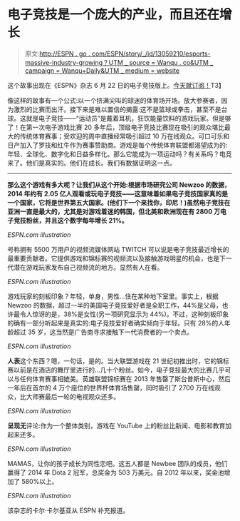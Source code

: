 # 电子竞技是一个庞大的产业，而且还在增长

> 原文:[http://ESPN . go . com/ESPN/story/_/id/13059210/esports-massive-industry-growing？UTM _ source = Wanqu . co&UTM _ campaign = Wanqu+Daily&UTM _ medium = website](http://espn.go.com/espn/story/_/id/13059210/esports-massive-industry-growing?utm_source=wanqu.co&utm_campaign=Wanqu+Daily&utm_medium=website)

这个故事出现在《ESPN》杂志 6 月 22 日的电子竞技版上。[今天就订阅！](https://w1.buysub.com/pubs/ES/ESN/AR_SplitTest.jsp?cds_mag_code=ESN&addata=2012_MAGNB_COM_ART_SUB_TXT)T3】

像这样的故事有一个公式:以一个挤满尖叫的球迷的体育场开场。放大参赛者，因为激烈的比赛而出汗。接下来是难以置信的揭露:这不是篮球或拳击，甚至不是台球。这就是电子竞技——“运动员”是戴着耳机，狂饮能量饮料的游戏玩家。但是够了！在第一次电子游戏比赛 20 多年后，顶级电子竞技比赛现在吸引的观众堪比最大的传统体育赛事；受欢迎的周中直播经常吸引超过 10 万在线观众。可口可乐和日产加入了罗技和红牛作为赛事赞助商。游戏是每个传统体育联盟都渴望成为的:年轻、全球化、数字化和日益多样化。那么它能成为一项运动吗？有关系吗？电竞来了。他们是真实的。他们在成长。我们有数据证明这一点。

* * *

**那么这个游戏有多大呢？让我们从这个开始:根据市场研究公司 Newzoo 的数据，2014 年约有 2.05 亿人观看或玩电子竞技——这意味着如果电子竞技国家真的是一个国家，它将是世界第五大国家。(他们下一个来找你，印尼！)虽然电子竞技在亚洲一直是最大的，尤其是对游戏着迷的韩国，但北美和欧洲现在有 2800 万电子竞技粉丝，并且这个数字每年增长 21%。**

<aside class="inline inline-photo full">

<picture><source data-srcset="https://a1.espncdn.com/combiner/i?img=%2Fphoto%2F2015%2F0610%2FGaming1.png&amp;w=570&amp;format=jpg, https://a1.espncdn.com/combiner/i?img=%2Fphoto%2F2015%2F0610%2FGaming1.png&amp;w=1140&amp;cquality=40&amp;format=jpg 2x" media="(min-width: 376px)"><source data-srcset="https://a1.espncdn.com/combiner/i?img=%2Fphoto%2F2015%2F0610%2FGaming1.png&amp;w=375, https://a1.espncdn.com/combiner/i?img=%2Fphoto%2F2015%2F0610%2FGaming1.png&amp;w=750&amp;cquality=40&amp;format=jpg 2x" media="(max-width: 375px)"></picture>

<cite>ESPN.com illustration</cite>



</aside>

号称拥有 5500 万用户的视频流媒体网站 TWITCH 可以说是电子竞技最近增长的最重要贡献者。它提供游戏和锦标赛的视频流以及接触游戏明星的机会，也是下一代潜在游戏玩家发布自己视频流的地方。显然有人在看。

<aside class="inline inline-photo full">

<picture><source data-srcset="https://a4.espncdn.com/combiner/i?img=%2Fphoto%2F2015%2F0610%2FGaming4.png&amp;w=570&amp;format=jpg, https://a4.espncdn.com/combiner/i?img=%2Fphoto%2F2015%2F0610%2FGaming4.png&amp;w=1140&amp;cquality=40&amp;format=jpg 2x" media="(min-width: 376px)"><source data-srcset="https://a4.espncdn.com/combiner/i?img=%2Fphoto%2F2015%2F0610%2FGaming4.png&amp;w=375, https://a4.espncdn.com/combiner/i?img=%2Fphoto%2F2015%2F0610%2FGaming4.png&amp;w=750&amp;cquality=40&amp;format=jpg 2x" media="(max-width: 375px)"></picture>

<cite>ESPN.com illustration</cite>



</aside>

游戏玩家的刻板印象？年轻，单身，男性...住在某种地下室里。事实上，根据 Newzoo 的数据，超过一半的美国电子竞技爱好者是全职工作，44%是父母，也许最令人惊讶的是，38%是女性(另一项研究显示为 44%)。不过，这种刻板印象的确有一部分听起来是真实的:电子竞技爱好者确实倾向于年轻。只有 28%的人年龄超过 35 岁，这当然是广告商寻求接触下一代消费者的一个卖点。

<aside class="inline inline-photo full">

<picture><source data-srcset="https://a.espncdn.com/combiner/i?img=%2Fphoto%2F2015%2F0610%2FGaming5.png&amp;w=570&amp;format=jpg, https://a.espncdn.com/combiner/i?img=%2Fphoto%2F2015%2F0610%2FGaming5.png&amp;w=1140&amp;cquality=40&amp;format=jpg 2x" media="(min-width: 376px)"><source data-srcset="https://a.espncdn.com/combiner/i?img=%2Fphoto%2F2015%2F0610%2FGaming5.png&amp;w=375, https://a.espncdn.com/combiner/i?img=%2Fphoto%2F2015%2F0610%2FGaming5.png&amp;w=750&amp;cquality=40&amp;format=jpg 2x" media="(max-width: 375px)"></picture>

<cite>ESPN.com illustration</cite>



</aside>

**人表**这个东西？嗯，一句话，是的。当大联盟游戏在 21 世纪初推出时，它的锦标赛以前是在酒店的舞厅里进行的...几十个粉丝。如今，电子竞技最大的比赛几乎可以与任何体育赛事相媲美。英雄联盟锦标赛在 2013 年售罄了斯台普斯中心，然后一年后在首尔的 4 万个座位的世界杯体育场售罄，同时吸引了 2700 万在线观众，比大师赛最后一轮的电视观众还多。

<aside class="inline inline-photo full">

<picture><source data-srcset="https://a2.espncdn.com/combiner/i?img=%2Fphoto%2F2015%2F0610%2FGaming2.png&amp;w=570&amp;format=jpg, https://a2.espncdn.com/combiner/i?img=%2Fphoto%2F2015%2F0610%2FGaming2.png&amp;w=1140&amp;cquality=40&amp;format=jpg 2x" media="(min-width: 376px)"><source data-srcset="https://a2.espncdn.com/combiner/i?img=%2Fphoto%2F2015%2F0610%2FGaming2.png&amp;w=375, https://a2.espncdn.com/combiner/i?img=%2Fphoto%2F2015%2F0610%2FGaming2.png&amp;w=750&amp;cquality=40&amp;format=jpg 2x" media="(max-width: 375px)"></picture>

<cite>ESPN.com illustration</cite>



</aside>

**呈现无**评论:作为一个整体类别，游戏在 YouTube 上的粉丝比新闻、电影和教育加起来还多。

<aside class="inline inline-photo full">

<picture><source data-srcset="https://a1.espncdn.com/combiner/i?img=%2Fphoto%2F2015%2F0610%2FGaming6.png&amp;w=570&amp;format=jpg, https://a1.espncdn.com/combiner/i?img=%2Fphoto%2F2015%2F0610%2FGaming6.png&amp;w=1140&amp;cquality=40&amp;format=jpg 2x" media="(min-width: 376px)"><source data-srcset="https://a1.espncdn.com/combiner/i?img=%2Fphoto%2F2015%2F0610%2FGaming6.png&amp;w=375, https://a1.espncdn.com/combiner/i?img=%2Fphoto%2F2015%2F0610%2FGaming6.png&amp;w=750&amp;cquality=40&amp;format=jpg 2x" media="(max-width: 375px)"></picture>

<cite>ESPN.com illustration</cite>



</aside>

MAMAS，让你的孩子成长为同性恋吧。这五人都是 Newbee 团队的成员，他们赢得了 2014 年 Dota 2 冠军，总奖金为 503 万美元。自 2012 年以来，奖金池增加了 580%以上。

<aside class="inline inline-photo full">

<picture><source data-srcset="https://a3.espncdn.com/combiner/i?img=%2Fphoto%2F2015%2F0610%2FGaming3.png&amp;w=570&amp;format=jpg, https://a3.espncdn.com/combiner/i?img=%2Fphoto%2F2015%2F0610%2FGaming3.png&amp;w=1140&amp;cquality=40&amp;format=jpg 2x" media="(min-width: 376px)"><source data-srcset="https://a3.espncdn.com/combiner/i?img=%2Fphoto%2F2015%2F0610%2FGaming3.png&amp;w=375, https://a3.espncdn.com/combiner/i?img=%2Fphoto%2F2015%2F0610%2FGaming3.png&amp;w=750&amp;cquality=40&amp;format=jpg 2x" media="(max-width: 375px)"></picture>

<cite>ESPN.com illustration</cite>



</aside>

该杂志的卡尔·卡尔基亚从 ESPN 补充报道。